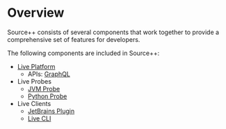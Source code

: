 # Overview

Source++ consists of several components that work together to provide a comprehensive set of features for developers.

The following components are included in Source++:

- [Live Platform](./platform/README.md)
    - APIs: [GraphQL](./platform/apis/graphql.md)
- Live Probes
    - [JVM Probe](./probes/jvm/README.md)
    - [Python Probe](./probes/python/README.md)
- Live Clients
    - [JetBrains Plugin](./clients/jetbrains-plugin.md)
    - [Live CLI](./clients/cli/README.md)
